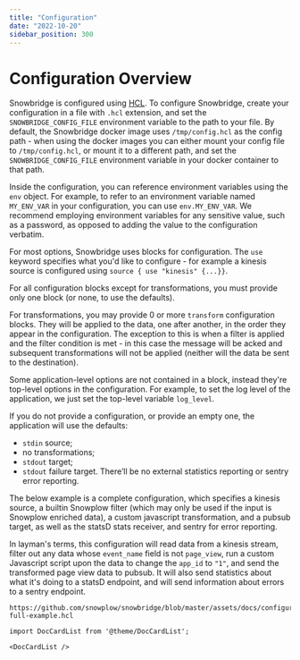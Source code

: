 ```yaml
---
title: "Configuration"
date: "2022-10-20"
sidebar_position: 300
---
```


# Configuration Overview

Snowbridge is configured using [HCL](https://github.com/hashicorp/hcl). To configure Snowbridge, create your configuration in a file with `.hcl` extension, and set the `SNOWBRIDGE_CONFIG_FILE` environment variable to the path to your file. By default, the Snowbridge docker image uses `/tmp/config.hcl` as the config path - when using the docker images you can either mount your config file to `/tmp/config.hcl`, or mount it to a different path, and set the `SNOWBRIDGE_CONFIG_FILE` environment variable in your docker container to that path.

Inside the configuration, you can reference environment variables using the `env` object. For example, to refer to an environment variable named `MY_ENV_VAR` in your configuration, you can use  `env.MY_ENV_VAR`. We recommend employing environment variables for any sensitive value, such as a password, as opposed to adding the value to the configuration verbatim.

For most options, Snowbridge uses blocks for configuration. The `use` keyword specifies what you'd like to configure - for example a kinesis source is configured using `source { use "kinesis" {...}}`.

For all configuration blocks except for transformations, you must provide only one block (or none, to use the defaults).

For transformations, you may provide 0 or more `transform` configuration blocks. They will be applied to the data, one after another, in the order they appear in the configuration. The exception to this is when a filter is applied and the filter condition is met - in this case the message will be acked and subsequent transformations will not be applied (neither will the data be sent to the destination).

Some application-level options are not contained in a block, instead they're top-level options in the configuration. For example, to set the log level of the application, we just set the top-level variable `log_level`.

If you do not provide a configuration, or provide an empty one, the application will use the defaults:
* `stdin` source;
* no transformations;
* `stdout` target;
* `stdout` failure target.
There’ll be no external statistics reporting or sentry error reporting.

The below example is a complete configuration, which specifies a kinesis source, a builtin Snowplow filter (which may only be used if the input is Snowplow enriched data), a custom javascript transformation, and a pubsub target, as well as the statsD stats receiver, and sentry for error reporting.

In layman's terms, this configuration will read data from a kinesis stream, filter out any data whose `event_name` field is not `page_view`, run a custom Javascript script upon the data to change the `app_id` to `"1"`, and send the transformed page view data to pubsub. It will also send statistics about what it's doing to a statsD endpoint, and will send information about errors to a sentry endpoint.

```hcl reference
https://github.com/snowplow/snowbridge/blob/master/assets/docs/configuration/overview-full-example.hcl
```

```mdx-code-block
import DocCardList from '@theme/DocCardList';

<DocCardList />
```

